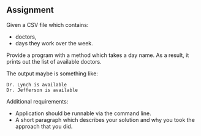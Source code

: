 ## Assignment

Given a CSV file which contains:
 * doctors,
 * days they work over the week.

Provide a program with a method which takes a day name. As a result, it prints out the list of available doctors.


The output maybe is something like:

```
Dr. Lynch is available
Dr. Jefferson is available
```

Additional requirements:

* Application should be runnable via the command line.
* A short paragraph which describes your solution and why you took the approach that you did.
